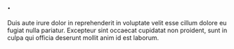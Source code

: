 ## .

Duis aute irure dolor in reprehenderit in voluptate velit 
esse cillum dolore eu fugiat nulla pariatur. Excepteur sint 
occaecat cupidatat non proident, sunt in culpa qui officia 
deserunt mollit anim id est laborum.